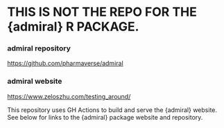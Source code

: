 # **THIS IS NOT THE REPO FOR THE {admiral} R PACKAGE.**

### admiral repository

https://github.com/pharmaverse/admiral

### admiral website

https://www.zeloszhu.com/testing_around/

This repository uses GH Actions to build and serve the {admiral} website. See below for links to the {admiral} package website and repository.



